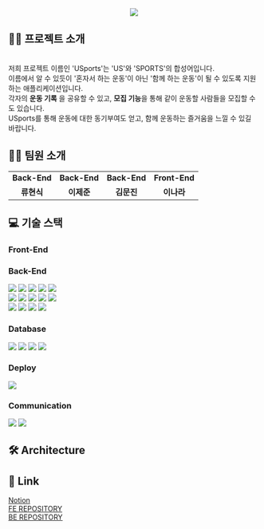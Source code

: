 <div align=center>
  <img src="https://github.com/AnonymousZB14/USports_BE/assets/108650920/8c530b03-ab59-4713-9a39-966586e58a46"/>
</div>

<!--# ⚽ USports 🏋-->


## 🧑‍🏫 프로젝트 소개
<br/>
저희 프로젝트 이름인 'USports'는 'US'와 'SPORTS'의 합성어입니다.<br/>
이름에서 알 수 있듯이 '혼자서 하는 운동'이 아닌 '함께 하는 운동'이 될 수 있도록 지원하는 애플리케이션입니다. <br/>
각자의 <strong>운동 기록</strong> 을 공유할 수 있고,
<strong>모집 기능</strong>을 통해 같이 운동할 사람들을 모집할 수도 있습니다.<br/>
USports를 통해 운동에 대한 동기부여도 얻고, 함께 운동하는 즐거움을 느낄 수 있길 바랍니다.


## 🧑‍💻 팀원 소개
<div align=center>
  
|  |  |  |  |
|:---:|:---:|:---:|:---:|
|**Back-End**|**Back-End**|**Back-End**|**Front-End**|
|**류현식**|**이제준**|**김문진**|**이나라**|

</div>

## 💻 기술 스택

### Front-End


### Back-End

<img src="https://img.shields.io/badge/java-007396?&logo=java&logoColor=white"> <img src="https://img.shields.io/badge/spring-6DB33F?&logo=spring&logoColor=white"> <img src="https://img.shields.io/badge/gradle-02303A?&logo=gradle&logoColor=white"> 
<img src="https://img.shields.io/badge/springboot-6DB33F?&logo=springboot&logoColor=white"> 
<img src="https://img.shields.io/badge/JWT-000000?logo=jsonwebtokens&logoColor=white"> <br/>
<img src="https://img.shields.io/badge/Spring Security-6DB33F?&logo=Spring Security&logoColor=white"> <img src="https://img.shields.io/badge/OAUTH2-EC1C24?&logo=Authy&logoColor=white"> 
<img src="https://img.shields.io/badge/Spring JPA-6DB33F?&logo=Spring JPA&logoColor=white"> <img src="https://img.shields.io/badge/Spring JPA-6DB33F?&logo=Spring JPA&logoColor=white"> <img src="https://img.shields.io/badge/SSE-160b7a?logo=SSE&logoColor=white"> <br/>
<img src="https://img.shields.io/badge/Websocket-cc8812?logo=Websocket&logoColor=white"> <img src="https://img.shields.io/badge/STOMP-d10606?logo=STOMP&logoColor=white"> <img src="https://img.shields.io/badge/Rabbitmq-FF6600?logo=rabbitmq&logoColor=white">
<img src="https://img.shields.io/badge/Docker-2496ED?logo=Docker&logoColor=white">


### Database

<img src="https://img.shields.io/badge/mariaDB-003545?logo=mariaDB&logoColor=white"> <img src="https://img.shields.io/badge/redis-%23DD0031.svg?logo=redis&logoColor=white"> <img src="https://img.shields.io/badge/mongoDB-47A248?logo=MongoDB&logoColor=white">
<img src="https://img.shields.io/badge/Amazon S3-569A31?&logo=Amazon S3&logoColor=white"> 

### Deploy

<img src="https://img.shields.io/badge/Amazon EC2-FF9900?&logo=Amazon EC2&logoColor=white">

### Communication

<img src="https://img.shields.io/badge/Slack-4A154B?logo=Slack&logoColor=white"> <img src="https://img.shields.io/badge/Notion-000000?logo=Notion&logoColor=white">


## 🛠 Architecture 


## 🔗 Link

[Notion](https://gleaming-canid-70b.notion.site/USPORTS-SNS-c10174ce56d7451094935fc9d4b4765f?pvs=4)<br/>
[FE REPOSITORY](https://github.com/AnonymousZB14/USports_FE)<br/>
[BE REPOSITORY](https://github.com/AnonymousZB14/USports_BE)
